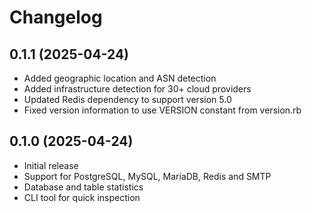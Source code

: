 # Changelog

## 0.1.1 (2025-04-24)

* Added geographic location and ASN detection
* Added infrastructure detection for 30+ cloud providers
* Updated Redis dependency to support version 5.0
* Fixed version information to use VERSION constant from version.rb

## 0.1.0 (2025-04-24)

* Initial release
* Support for PostgreSQL, MySQL, MariaDB, Redis and SMTP
* Database and table statistics
* CLI tool for quick inspection 
